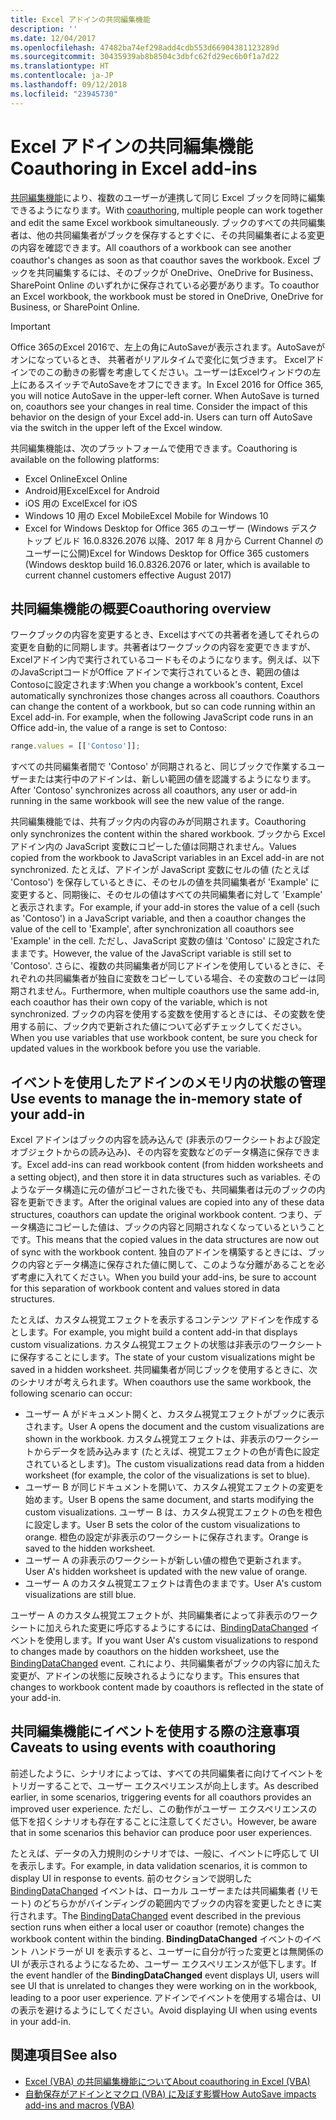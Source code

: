 ```yaml
---
title: Excel アドインの共同編集機能
description: ''
ms.date: 12/04/2017
ms.openlocfilehash: 47482ba74ef298add4cdb553d66904381123289d
ms.sourcegitcommit: 30435939ab8b8504c3dbfc62fd29ec6b0f1a7d22
ms.translationtype: HT
ms.contentlocale: ja-JP
ms.lasthandoff: 09/12/2018
ms.locfileid: "23945730"
---
```

# <a name="coauthoring-in-excel-add-ins"></a><span data-ttu-id="59336-102">Excel アドインの共同編集機能</span><span class="sxs-lookup"><span data-stu-id="59336-102">Coauthoring in Excel add-ins</span></span>  

<span data-ttu-id="59336-103">[共同編集機能](https://support.office.com/article/Collaborate-on-Excel-workbooks-at-the-same-time-with-co-authoring-7152aa8b-b791-414c-a3bb-3024e46fb104)により、複数のユーザーが連携して同じ Excel ブックを同時に編集できるようになります。</span><span class="sxs-lookup"><span data-stu-id="59336-103">With [coauthoring](https://support.office.com/article/Collaborate-on-Excel-workbooks-at-the-same-time-with-co-authoring-7152aa8b-b791-414c-a3bb-3024e46fb104), multiple people can work together and edit the same Excel workbook simultaneously.</span></span> <span data-ttu-id="59336-104">ブックのすべての共同編集者は、他の共同編集者がブックを保存するとすぐに、その共同編集者による変更の内容を確認できます。</span><span class="sxs-lookup"><span data-stu-id="59336-104">All coauthors of a workbook can see another coauthor's changes as soon as that coauthor saves the workbook.</span></span> <span data-ttu-id="59336-105">Excel ブックを共同編集するには、そのブックが OneDrive、OneDrive for Business、SharePoint Online のいずれかに保存されている必要があります。</span><span class="sxs-lookup"><span data-stu-id="59336-105">To coauthor an Excel workbook, the workbook must be stored in OneDrive, OneDrive for Business, or SharePoint Online.</span></span>

> [!IMPORTANT]
> <span data-ttu-id="59336-p102">Office 365のExcel 2016で、左上の角にAutoSaveが表示されます。AutoSaveがオンになっているとき、 共著者がリアルタイムで変化に気づきます。 Excelアドインでのこの動きの影響を考慮してください。ユーザーはExcelウィンドウの左上にあるスイッチでAutoSaveをオフにできます。</span><span class="sxs-lookup"><span data-stu-id="59336-p102">In Excel 2016 for Office 365, you will notice AutoSave in the upper-left corner. When AutoSave is turned on, coauthors see your changes in real time. Consider the impact of this behavior on the design of your Excel add-in. Users can turn off AutoSave via the switch in the upper left of the Excel window.</span></span>

<span data-ttu-id="59336-110">共同編集機能は、次のプラットフォームで使用できます。</span><span class="sxs-lookup"><span data-stu-id="59336-110">Coauthoring is available on the following platforms:</span></span>

- <span data-ttu-id="59336-111">Excel Online</span><span class="sxs-lookup"><span data-stu-id="59336-111">Excel Online</span></span>
- <span data-ttu-id="59336-112">Android用Excel</span><span class="sxs-lookup"><span data-stu-id="59336-112">Excel for Android</span></span>
- <span data-ttu-id="59336-113">iOS 用の Excel</span><span class="sxs-lookup"><span data-stu-id="59336-113">Excel for iOS</span></span>
- <span data-ttu-id="59336-114">Windows 10 用の Excel Mobile</span><span class="sxs-lookup"><span data-stu-id="59336-114">Excel Mobile for Windows 10</span></span>
- <span data-ttu-id="59336-115">Excel for Windows Desktop for Office 365 のユーザー (Windows デスクトップ ビルド 16.0.8326.2076 以降、2017 年 8 月から Current Channel のユーザーに公開)</span><span class="sxs-lookup"><span data-stu-id="59336-115">Excel for Windows Desktop for Office 365 customers (Windows desktop build 16.0.8326.2076 or later, which is available to current channel customers effective August 2017)</span></span>

## <a name="coauthoring-overview"></a><span data-ttu-id="59336-116">共同編集機能の概要</span><span class="sxs-lookup"><span data-stu-id="59336-116">Coauthoring overview</span></span>
 
<span data-ttu-id="59336-p103">ワークブックの内容を変更するとき、Excelはすべての共著者を通してそれらの変更を自動的に同期します。共著者はワークブックの内容を変更できますが、Excelアドイン内で実行されているコードもそのようになります。例えば、以下のJavaScriptコードがOffice アドインで実行されているとき、範囲の値はContosoに設定されます:</span><span class="sxs-lookup"><span data-stu-id="59336-p103">When you change a workbook's content, Excel automatically synchronizes those changes across all coauthors. Coauthors can change the content of a workbook, but so can code running within an Excel add-in. For example, when the following JavaScript code runs in an Office add-in, the value of a range is set to Contoso:</span></span>

```js
range.values = [['Contoso']];
```
<span data-ttu-id="59336-120">すべての共同編集者間で 'Contoso' が同期されると、同じブックで作業するユーザーまたは実行中のアドインは、新しい範囲の値を認識するようになります。</span><span class="sxs-lookup"><span data-stu-id="59336-120">After 'Contoso' synchronizes across all coauthors, any user or add-in running in the same workbook will see the new value of the range.</span></span> 

<span data-ttu-id="59336-121">共同編集機能では、共有ブック内の内容のみが同期されます。</span><span class="sxs-lookup"><span data-stu-id="59336-121">Coauthoring only synchronizes the content within the shared workbook.</span></span> <span data-ttu-id="59336-122">ブックから Excel アドイン内の JavaScript 変数にコピーした値は同期されません。</span><span class="sxs-lookup"><span data-stu-id="59336-122">Values copied from the workbook to JavaScript variables in an Excel add-in are not synchronized.</span></span> <span data-ttu-id="59336-123">たとえば、アドインが JavaScript 変数にセルの値 (たとえば 'Contoso') を保存しているときに、そのセルの値を共同編集者が 'Example' に変更すると、同期後に、そのセルの値はすべての共同編集者に対して 'Example' と表示されます。</span><span class="sxs-lookup"><span data-stu-id="59336-123">For example, if your add-in stores the value of a cell (such as 'Contoso') in a JavaScript variable, and then a coauthor changes the value of the cell to 'Example', after synchronization all coauthors see 'Example' in the cell.</span></span> <span data-ttu-id="59336-124">ただし、JavaScript 変数の値は 'Contoso' に設定されたままです。</span><span class="sxs-lookup"><span data-stu-id="59336-124">However, the value of the JavaScript variable is still set to 'Contoso'.</span></span> <span data-ttu-id="59336-125">さらに、複数の共同編集者が同じアドインを使用しているときに、それぞれの共同編集者が独自に変数をコピーしている場合、その変数のコピーは同期されません。</span><span class="sxs-lookup"><span data-stu-id="59336-125">Furthermore, when multiple coauthors use the same add-in, each coauthor has their own copy of the variable, which is not synchronized.</span></span> <span data-ttu-id="59336-126">ブックの内容を使用する変数を使用するときには、その変数を使用する前に、ブック内で更新された値について必ずチェックしてください。</span><span class="sxs-lookup"><span data-stu-id="59336-126">When you use variables that use workbook content, be sure you check for updated values in the workbook before you use the variable.</span></span> 

## <a name="use-events-to-manage-the-in-memory-state-of-your-add-in"></a><span data-ttu-id="59336-127">イベントを使用したアドインのメモリ内の状態の管理</span><span class="sxs-lookup"><span data-stu-id="59336-127">Use events to manage the in-memory state of your add-in</span></span>
 
<span data-ttu-id="59336-128">Excel アドインはブックの内容を読み込んで (非表示のワークシートおよび設定オブジェクトからの読み込み)、その内容を変数などのデータ構造に保存できます。</span><span class="sxs-lookup"><span data-stu-id="59336-128">Excel add-ins can read workbook content (from hidden worksheets and a setting object), and then store it in data structures such as variables.</span></span> <span data-ttu-id="59336-129">そのようなデータ構造に元の値がコピーされた後でも、共同編集者は元のブックの内容を更新できます。</span><span class="sxs-lookup"><span data-stu-id="59336-129">After the original values are copied into any of these data structures, coauthors can update the original workbook content.</span></span> <span data-ttu-id="59336-130">つまり、データ構造にコピーした値は、ブックの内容と同期されなくなっているということです。</span><span class="sxs-lookup"><span data-stu-id="59336-130">This means that the copied values in the data structures are now out of sync with the workbook content.</span></span> <span data-ttu-id="59336-131">独自のアドインを構築するときには、ブックの内容とデータ構造に保存された値に関して、このような分離があることを必ず考慮に入れてください。</span><span class="sxs-lookup"><span data-stu-id="59336-131">When you build your add-ins, be sure to account for this separation of workbook content and values stored in data structures.</span></span>

<span data-ttu-id="59336-132">たとえば、カスタム視覚エフェクトを表示するコンテンツ アドインを作成するとします。</span><span class="sxs-lookup"><span data-stu-id="59336-132">For example, you might build a content add-in that displays custom visualizations.</span></span> <span data-ttu-id="59336-133">カスタム視覚エフェクトの状態は非表示のワークシートに保存することにします。</span><span class="sxs-lookup"><span data-stu-id="59336-133">The state of your custom visualizations might be saved in a hidden worksheet.</span></span> <span data-ttu-id="59336-134">共同編集者が同じブックを使用するときに、次のシナリオが考えられます。</span><span class="sxs-lookup"><span data-stu-id="59336-134">When coauthors use the same workbook, the following scenario can occur:</span></span>

- <span data-ttu-id="59336-135">ユーザー A がドキュメント開くと、カスタム視覚エフェクトがブックに表示されます。</span><span class="sxs-lookup"><span data-stu-id="59336-135">User A opens the document and the custom visualizations are shown in the workbook.</span></span> <span data-ttu-id="59336-136">カスタム視覚エフェクトは、非表示のワークシートからデータを読み込みます (たとえば、視覚エフェクトの色が青色に設定されているとします)。</span><span class="sxs-lookup"><span data-stu-id="59336-136">The custom visualizations read data from a hidden worksheet (for example, the color of the visualizations is set to blue).</span></span>
- <span data-ttu-id="59336-137">ユーザー B が同じドキュメントを開いて、カスタム視覚エフェクトの変更を始めます。</span><span class="sxs-lookup"><span data-stu-id="59336-137">User B opens the same document, and starts modifying the custom visualizations.</span></span> <span data-ttu-id="59336-138">ユーザー B は、カスタム視覚エフェクトの色を橙色に設定します。</span><span class="sxs-lookup"><span data-stu-id="59336-138">User B sets the color of the custom visualizations to orange.</span></span> <span data-ttu-id="59336-139">橙色の設定が非表示のワークシートに保存されます。</span><span class="sxs-lookup"><span data-stu-id="59336-139">Orange is saved to the hidden worksheet.</span></span>
- <span data-ttu-id="59336-140">ユーザー A の非表示のワークシートが新しい値の橙色で更新されます。</span><span class="sxs-lookup"><span data-stu-id="59336-140">User A's hidden worksheet is updated with the new value of orange.</span></span>
- <span data-ttu-id="59336-141">ユーザー A のカスタム視覚エフェクトは青色のままです。</span><span class="sxs-lookup"><span data-stu-id="59336-141">User A's custom visualizations are still blue.</span></span> 

<span data-ttu-id="59336-142">ユーザー A のカスタム視覚エフェクトが、共同編集者によって非表示のワークシートに加えられた変更に呼応するようにするには、[BindingDataChanged](https://docs.microsoft.com/javascript/api/office/office.bindingdatachangedeventargs?view=office-js) イベントを使用します。</span><span class="sxs-lookup"><span data-stu-id="59336-142">If you want User A's custom visualizations to respond to changes made by coauthors on the hidden worksheet, use the [BindingDataChanged](https://docs.microsoft.com/javascript/api/office/office.bindingdatachangedeventargs?view=office-js) event.</span></span> <span data-ttu-id="59336-143">これにより、共同編集者がブックの内容に加えた変更が、アドインの状態に反映されるようになります。</span><span class="sxs-lookup"><span data-stu-id="59336-143">This ensures that changes to workbook content made by coauthors is reflected in the state of your add-in.</span></span>

## <a name="caveats-to-using-events-with-coauthoring"></a><span data-ttu-id="59336-144">共同編集機能にイベントを使用する際の注意事項</span><span class="sxs-lookup"><span data-stu-id="59336-144">Caveats to using events with coauthoring</span></span> 

<span data-ttu-id="59336-145">前述したように、シナリオによっては、すべての共同編集者に向けてイベントをトリガーすることで、ユーザー エクスペリエンスが向上します。</span><span class="sxs-lookup"><span data-stu-id="59336-145">As described earlier, in some scenarios, triggering events for all coauthors provides an improved user experience.</span></span> <span data-ttu-id="59336-146">ただし、この動作がユーザー エクスペリエンスの低下を招くシナリオも存在することに注意してください。</span><span class="sxs-lookup"><span data-stu-id="59336-146">However, be aware that in some scenarios this behavior can produce poor user experiences.</span></span> 

<span data-ttu-id="59336-147">たとえば、データの入力規則のシナリオでは、一般に、イベントに呼応して UI を表示します。</span><span class="sxs-lookup"><span data-stu-id="59336-147">For example, in data validation scenarios, it is common to display UI in response to events.</span></span> <span data-ttu-id="59336-148">前のセクションで説明した [BindingDataChanged](https://docs.microsoft.com/javascript/api/office/office.bindingdatachangedeventargs?view=office-js) イベントは、ローカル ユーザーまたは共同編集者 (リモート) のどちらかがバインディングの範囲内でブックの内容を変更したときに実行されます。</span><span class="sxs-lookup"><span data-stu-id="59336-148">The [BindingDataChanged](https://docs.microsoft.com/javascript/api/office/office.bindingdatachangedeventargs?view=office-js) event described in the previous section runs when either a local user or coauthor (remote) changes the workbook content within the binding.</span></span> <span data-ttu-id="59336-149">**BindingDataChanged** イベントのイベント ハンドラーが UI を表示すると、ユーザーに自分が行った変更とは無関係の UI が表示されるようになるため、ユーザー エクスペリエンスが低下します。</span><span class="sxs-lookup"><span data-stu-id="59336-149">If the event handler of the **BindingDataChanged** event displays UI, users will see UI that is unrelated to changes they were working on in the workbook, leading to a poor user experience.</span></span> <span data-ttu-id="59336-150">アドインでイベントを使用する場合は、UI の表示を避けるようにしてください。</span><span class="sxs-lookup"><span data-stu-id="59336-150">Avoid displaying UI when using events in your add-in.</span></span>

## <a name="see-also"></a><span data-ttu-id="59336-151">関連項目</span><span class="sxs-lookup"><span data-stu-id="59336-151">See also</span></span> 

- [<span data-ttu-id="59336-152">Excel (VBA) の共同編集機能について</span><span class="sxs-lookup"><span data-stu-id="59336-152">About coauthoring in Excel (VBA)</span></span>](https://docs.microsoft.com/office/vba/excel/concepts/about-coauthoring-in-excel) 
- [<span data-ttu-id="59336-153">自動保存がアドインとマクロ (VBA) に及ぼす影響</span><span class="sxs-lookup"><span data-stu-id="59336-153">How AutoSave impacts add-ins and macros (VBA)</span></span>](https://docs.microsoft.com/office/vba/library-reference/concepts/how-autosave-impacts-addins-and-macros) 

